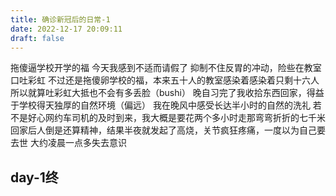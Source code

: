 ```yaml
---
title: 确诊新冠后的日常-1
date: 2022-12-17 20:09:11
draft: false 
---
```

拖傻逼学校开学的福
今天我感到不适而请假了
抑制不住反胃的冲动，险些在教室口吐彩虹
不过还是拖傻卵学校的福，本来五十人的教室感染着感染着只剩十六人
所以就算吐彩虹大抵也不会有多丢脸（bushi）
晚自习完了我收拾东西回家，得益于学校得天独厚的自然环境（偏远）
我在晚风中感受长达半小时的自然的洗礼
若不是好心网约车司机的及时到来，我大概是要花两个多小时走那弯弯折折的七千米
回家后人倒是还算精神，结果半夜就发起了高烧，关节疯狂疼痛，一度以为自己要去世
大约凌晨一点多失去意识

## day-1终
